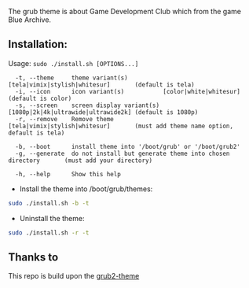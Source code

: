 The grub theme is about Game Development Club which from the game Blue Archive.

## Installation:

Usage:  `sudo ./install.sh [OPTIONS...]`

```
  -t, --theme     theme variant(s)          [tela|vimix|stylish|whitesur]       (default is tela)
  -i, --icon      icon variant(s)           [color|white|whitesur]              (default is color)
  -s, --screen    screen display variant(s) [1080p|2k|4k|ultrawide|ultrawide2k] (default is 1080p)
  -r, --remove    Remove theme              [tela|vimix|stylish|whitesur]       (must add theme name option, default is tela)

  -b, --boot      install theme into '/boot/grub' or '/boot/grub2'
  -g, --generate  do not install but generate theme into chosen directory       (must add your directory)

  -h, --help      Show this help
```

 - Install the theme into /boot/grub/themes:

```sh
sudo ./install.sh -b -t
```

 - Uninstall the theme:

```sh
sudo ./install.sh -r -t
```

## Thanks to
This repo is build upon the [grub2-theme](https://github.com/vinceliuice/grub2-themes)